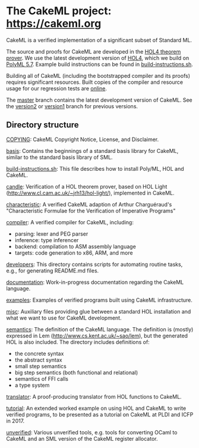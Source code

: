 The CakeML project: https://cakeml.org
======================================

CakeML is a verified implementation of a significant subset of
Standard ML.

The source and proofs for CakeML are developed in the [HOL4 theorem
prover](http://hol-theorem-prover.org). We use the latest development
version of [HOL4](https://github.com/HOL-Theorem-Prover/HOL), which we
build on [PolyML 5.7](http://www.polyml.org).
Example build instructions can be found in
[build-instructions.sh](build-instructions.sh).

Building all of CakeML (including the bootstrapped compiler and its proofs)
requires significant resources. Built copies of the compiler and resource
usage for our regression tests are [online](https://cakeml.org/regression.cgi).

The [master](../../tree/master) branch contains the latest development
version of CakeML. See the [version2](../../tree/version2) or
[version1](../../tree/version1) branch for previous versions.

Directory structure
-------------------

[COPYING](COPYING):
CakeML Copyright Notice, License, and Disclaimer.

[basis](basis):
Contains the beginnings of a standard basis library for CakeML,
similar to the standard basis library of SML.

[build-instructions.sh](build-instructions.sh):
This file describes how to install Poly/ML, HOL and CakeML.

[candle](candle):
Verification of a HOL theorem prover, based on HOL Light
(http://www.cl.cam.ac.uk/~jrh13/hol-light/), implemented in CakeML.

[characteristic](characteristic):
A verified CakeML adaption of Arthur Charguéraud's "Characteristic
Formulae for the Verification of Imperative Programs"

[compiler](compiler):
A verified compiler for CakeML, including:
 - parsing: lexer and PEG parser
 - inference: type inferencer
 - backend: compilation to ASM assembly language
 - targets: code generation to x86, ARM, and more

[developers](developers):
This directory contains scripts for automating routine tasks, e.g., for
generating README.md files.

[documentation](documentation):
Work-in-progress documentation regarding the CakeML language.

[examples](examples):
Examples of verified programs built using CakeML infrastructure.

[misc](misc):
Auxiliary files providing glue between a standard HOL installation
and what we want to use for CakeML development.

[semantics](semantics):
The definition of the CakeML language. The definition is (mostly)
expressed in Lem (http://www.cs.kent.ac.uk/~sao/lem), but the
generated HOL is also included. The directory includes definitions of:
 - the concrete syntax
 - the abstract syntax
 - small step semantics
 - big step semantics (both functional and relational)
 - semantics of FFI calls
 - a type system

[translator](translator):
A proof-producing translator from HOL functions to CakeML.

[tutorial](tutorial):
An extended worked example on using HOL and CakeML to write verified programs,
to be presented as a tutorial on CakeML at PLDI and ICFP in 2017.

[unverified](unverified):
Various unverified tools, e.g. tools for converting OCaml to CakeML
and an SML version of the CakeML register allocator.
